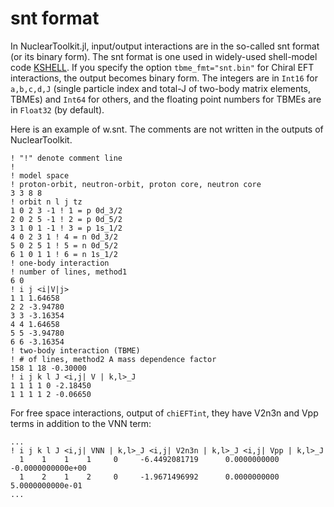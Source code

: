 # snt format

In NuclearToolkit.jl, input/output interactions are in the so-called snt format (or its binary form).
The snt format is one used in widely-used shell-model code [KSHELL](https://sites.google.com/alumni.tsukuba.ac.jp/kshell-nuclear/).
If you specify the option `tbme_fmt="snt.bin"` for Chiral EFT interactions, the output becomes binary form. 
The integers are in `Int16` for `a,b,c,d,J` (single particle index and total-J of two-body matrix elements, TBMEs) and `Int64` for others, and the floating point numbers for TBMEs are in `Float32` (by default).

Here is an example of w.snt. The comments are not written in the outputs of NuclearToolkit.
```
! "!" denote comment line
!
! model space
! proton-orbit, neutron-orbit, proton core, neutron core
3 3 8 8
! orbit n l j tz
1 0 2 3 -1 ! 1 = p 0d_3/2
2 0 2 5 -1 ! 2 = p 0d_5/2
3 1 0 1 -1 ! 3 = p 1s_1/2
4 0 2 3 1 ! 4 = n 0d_3/2
5 0 2 5 1 ! 5 = n 0d_5/2
6 1 0 1 1 ! 6 = n 1s_1/2
! one-body interaction
! number of lines, method1
6 0
! i j <i|V|j>
1 1 1.64658
2 2 -3.94780
3 3 -3.16354
4 4 1.64658
5 5 -3.94780
6 6 -3.16354
! two-body interaction (TBME)
! # of lines, method2 A mass dependence factor
158 1 18 -0.30000
! i j k l J <i,j| V | k,l>_J
1 1 1 1 0 -2.18450
1 1 1 1 2 -0.06650
```

For free space interactions, output of `chiEFTint`, they have V2n3n and Vpp terms in addition to the VNN term:
```
...
! i j k l J <i,j| VNN | k,l>_J <i,j| V2n3n | k,l>_J <i,j| Vpp | k,l>_J
  1    1    1    1     0     -6.4492081719      0.0000000000   -0.0000000000e+00
  1    2    1    2     0     -1.9671496992      0.0000000000    5.0000000000e-01
...
```